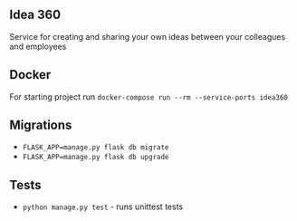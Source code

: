 ## Idea 360

Service for creating and sharing your own ideas between your colleagues and employees

## Docker

For starting project run `docker-compose run --rm --service-ports idea360`


## Migrations

* `FLASK_APP=manage.py flask db migrate`
* `FLASK_APP=manage.py flask db upgrade`

## Tests

* `python manage.py test` - runs unittest tests
